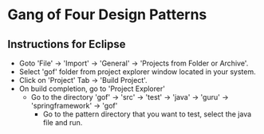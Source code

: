 # Gang of Four Design Patterns
## Instructions for Eclipse
* Goto 'File' -> 'Import' -> 'General' -> 'Projects from Folder or Archive'.
* Select 'gof' folder from project explorer window located in your system.
* Click on 'Project' Tab -> 'Build Project'.
* On build completion, go to 'Project Explorer'
    * Go to the directory 'gof' -> 'src' -> 'test' -> 'java' -> 'guru' -> 'springframework' -> 'gof'
        * Go to the pattern directory that you want to test, select the java file and run.
    


